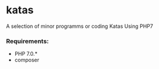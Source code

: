 # katas
A selection of minor programms or coding Katas Using PHP7


### Requirements:
* PHP 7.0.*
* composer



